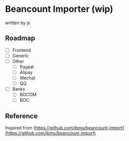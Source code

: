 # Beancount Importer (wip)

written by js

## Roadmap

- [ ] Frontend
- [ ] Generic
- [ ] Other
    - [ ] Paypal
    - [ ] Alipay
    - [ ] Wechat
    - [ ] QQ
- [ ] Banks
    - [ ] BOCOM
    - [ ] BOC

## Reference

Inspired from [https://github.com/jbms/beancount-import](https://github.com/jbms/beancount-import)